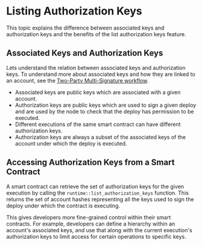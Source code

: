 
# Listing Authorization Keys
This topic explains the difference between associated keys and authorization keys and the benefits of the list authorization keys feature.

## Associated Keys and Authorization Keys
Lets understand the relation between associated keys and authorization keys. To understand more about associated keys and how they are linked to an account, see the [Two-Party Multi-Signature workflow](/workflow/two-party-multi-sig/).

- Associated keys are public keys which are associated with a given account.
- Authorization keys are public keys which are used to sign a given deploy and are used by the node to check that the deploy has permission to be executed.
- Different executions of the same smart contract can have different authorization keys.
- Authorization keys are always a subset of the associated keys of the account under which the deploy is executed.

## Accessing Authorization Keys from a Smart Contract
A smart contract can retrieve the set of authorization keys for the given execution by calling the `runtime::list_authorization_keys` function.  This returns the set of account hashes representing all the keys used to sign the deploy under which the contract is executing.

This gives developers more fine-grained control within their smart contracts.  For example, developers can define a hierarchy within an account's associated keys, and use that along with the current execution's authorization keys to limit access for certain operations to specific keys.

